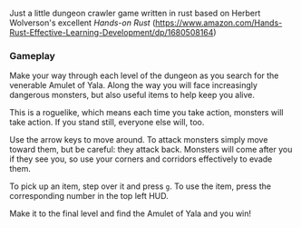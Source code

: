 Just a little dungeon crawler game written in rust based on Herbert Wolverson's excellent *Hands-on Rust* (https://www.amazon.com/Hands-Rust-Effective-Learning-Development/dp/1680508164)

### Gameplay
Make your way through each level of the dungeon as you search for the venerable Amulet of Yala. Along the way you will face increasingly dangerous monsters, but also useful items to help keep you alive.

This is a roguelike, which means each time you take action, monsters will take action. If you stand still, everyone else will, too. 

Use the arrow keys to move around. To attack monsters simply move toward them, but be careful: they attack back. Monsters will come after you if they see you, so use your corners and corridors effectively to evade them.

To pick up an item, step over it and press `g`. To use the item, press the corresponding number in the top left HUD.

Make it to the final level and find the Amulet of Yala and you win!
